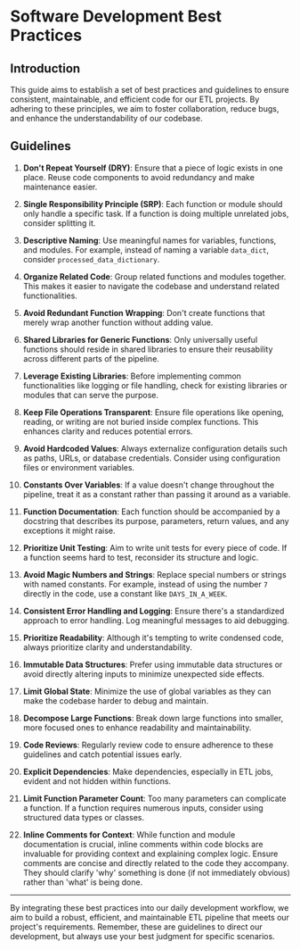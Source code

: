 # Software Development Best Practices 

## Introduction

This guide aims to establish a set of best practices and guidelines to ensure consistent, maintainable, and efficient code for our ETL projects. By adhering to these principles, we aim to foster collaboration, reduce bugs, and enhance the understandability of our codebase.

## Guidelines

1. **Don't Repeat Yourself (DRY)**: Ensure that a piece of logic exists in one place. Reuse code components to avoid redundancy and make maintenance easier.

2. **Single Responsibility Principle (SRP)**: Each function or module should only handle a specific task. If a function is doing multiple unrelated jobs, consider splitting it.

3. **Descriptive Naming**: Use meaningful names for variables, functions, and modules. For example, instead of naming a variable `data_dict`, consider `processed_data_dictionary`.

4. **Organize Related Code**: Group related functions and modules together. This makes it easier to navigate the codebase and understand related functionalities.

5. **Avoid Redundant Function Wrapping**: Don't create functions that merely wrap another function without adding value.

6. **Shared Libraries for Generic Functions**: Only universally useful functions should reside in shared libraries to ensure their reusability across different parts of the pipeline.

7. **Leverage Existing Libraries**: Before implementing common functionalities like logging or file handling, check for existing libraries or modules that can serve the purpose.

8. **Keep File Operations Transparent**: Ensure file operations like opening, reading, or writing are not buried inside complex functions. This enhances clarity and reduces potential errors.

9. **Avoid Hardcoded Values**: Always externalize configuration details such as paths, URLs, or database credentials. Consider using configuration files or environment variables.

10. **Constants Over Variables**: If a value doesn't change throughout the pipeline, treat it as a constant rather than passing it around as a variable.

11. **Function Documentation**: Each function should be accompanied by a docstring that describes its purpose, parameters, return values, and any exceptions it might raise.

12. **Prioritize Unit Testing**: Aim to write unit tests for every piece of code. If a function seems hard to test, reconsider its structure and logic.

13. **Avoid Magic Numbers and Strings**: Replace special numbers or strings with named constants. For example, instead of using the number `7` directly in the code, use a constant like `DAYS_IN_A_WEEK`.

14. **Consistent Error Handling and Logging**: Ensure there's a standardized approach to error handling. Log meaningful messages to aid debugging.

15. **Prioritize Readability**: Although it's tempting to write condensed code, always prioritize clarity and understandability.

16. **Immutable Data Structures**: Prefer using immutable data structures or avoid directly altering inputs to minimize unexpected side effects.

17. **Limit Global State**: Minimize the use of global variables as they can make the codebase harder to debug and maintain.

18. **Decompose Large Functions**: Break down large functions into smaller, more focused ones to enhance readability and maintainability.

19. **Code Reviews**: Regularly review code to ensure adherence to these guidelines and catch potential issues early.

20. **Explicit Dependencies**: Make dependencies, especially in ETL jobs, evident and not hidden within functions.

21. **Limit Function Parameter Count**: Too many parameters can complicate a function. If a function requires numerous inputs, consider using structured data types or classes.

22. **Inline Comments for Context**: While function and module documentation is crucial, inline comments within code blocks are invaluable for providing context and explaining complex logic. Ensure comments are concise and directly related to the code they accompany. They should clarify 'why' something is done (if not immediately obvious) rather than 'what' is being done.






---

By integrating these best practices into our daily development workflow, we aim to build a robust, efficient, and maintainable ETL pipeline that meets our project's requirements. Remember, these are guidelines to direct our development, but always use your best judgment for specific scenarios.